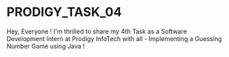 # PRODIGY_TASK_04
Hey, Everyone ! I'm thrilled to share my 4th Task as a Software Development Intern at Prodigy InfoTech with all - Implementing a Guessing Number Game using Java !  
